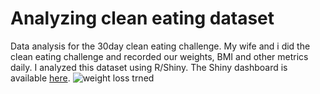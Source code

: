 # Analyzing clean eating dataset
Data analysis for the 30day clean eating challenge. My wife and i did the clean eating challenge and recorded our weights, BMI and other metrics daily. I analyzed this dataset using R/Shiny. The Shiny dashboard is available [here](https://aa1603.shinyapps.io/clean-eating).
![weight loss trned](weight_loss_trned.png)

